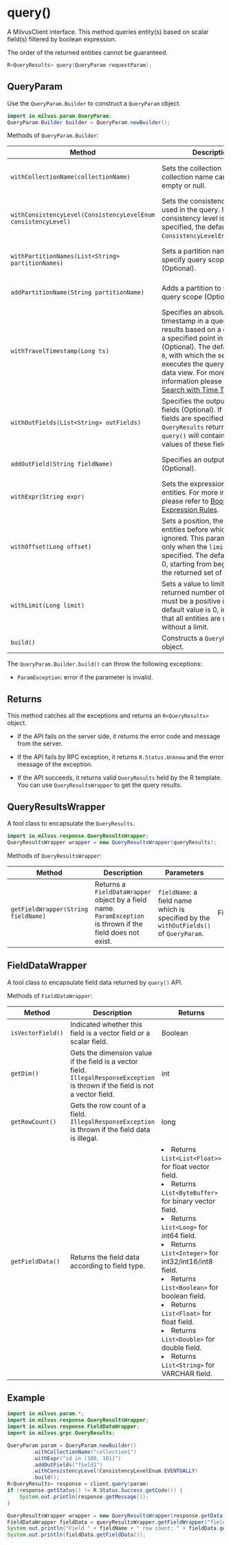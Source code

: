 # query()

A MilvusClient interface. This method queries entity(s) based on scalar field(s) filtered by boolean expression. 

<div class="alert note">
The order of the returned entities cannot be guaranteed.
</div>

```Java
R<QueryResults> query(QueryParam requestParam);
```

## QueryParam

Use the `QueryParam.Builder` to construct a `QueryParam` object.

```Java
import io.milvus.param.QueryParam;
QueryParam.Builder builder = QueryParam.newBuilder();
```

Methods of `QueryParam.Builder`:

| Method                                                       | Description                                                  | Parameters                                               |
| ------------------------------------------------------------ | ------------------------------------------------------------ | -------------------------------------------------------- |
| `withCollectionName(collectionName)`                         | Sets the collection name. The collection name cannot be empty or null. | `collectionName`: The name of the collection to query.                |
| `withConsistencyLevel(ConsistencyLevelEnum consistencyLevel)` | Sets the consistency level used in the query. If the consistency level is not specified, the default level is `ConsistencyLevelEnum.BOUNDED`. | `consistencyLevel`: The [consistency level](../Misc/ConsistencyLevelEnum.md) used in the query. |
| `withPartitionNames(List<String> partitionNames)`            | Sets a partition name list to specify query scope (Optional). | `partitionNames`: The name list of the partitions to query.  |
| `addPartitionName(String partitionName)`                     | Adds a partition to specify query scope (Optional).          | `partitionName`: The name of the partition to query.        |
| `withTravelTimestamp(Long ts)`                               | Specifies an absolute timestamp in a query to get results based on a data view at a specified point in time (Optional). The default value is `0`, with which the server executes the query on a full data view. For more information please refer to [Search with Time Travel](https://milvus.io/docs/v2.1.x/timetravel.md). | `ts`: An absolute timestamp value.                       |
| `withOutFields(List<String> outFields)`                      | Specifies the output scalar fields (Optional). If the output fields are specified, the `QueryResults` returned by `query()` will contains the values of these fields. | `outFields`: The name list of output fields.                 |
| `addOutField(String fieldName)`                              | Specifies an output scalar field (Optional).                 | `fieldName`: The name of an output field .                   |
| `withExpr(String expr)`                                      | Sets the expression to query entities. For more information please refer to [Boolean Expression Rules](https://milvus.io/docs/v2.1.x/boolean.md). | `expr`: The boolean expression used in the query.         |
| `withOffset(Long offset)`	| Sets a position, the returned entities before which will be ignored. This parameter works only when the `limit` value is specified. The default value is 0, starting from beginning of the returned set of entities. | `offset`: A value that defines the position. |
| `withLimit(Long limit)` | Sets a value to limit the returned number of entities. It must be a positive integer. The default value is 0, indicating that all entities are returned without a limit.	| `limit`: A value that defines the limit of returned entities. |
| `build()`                                                    | Constructs a `QueryParam` object.                            | N/A                                                      |

The `QueryParam.Builder.build()` can throw the following exceptions:

- `ParamException`: error if the parameter is invalid.

## Returns

This method catches all the exceptions and returns an `R<QueryResults>` object.

- If the API fails on the server side, it returns the error code and message from the server.

- If the API fails by RPC exception, it returns `R.Status.Unknow` and the error message of the exception.

- If the API succeeds, it returns valid `QueryResults` held by the R template. You can use `QueryResultsWrapper` to get the query results.

## QueryResultsWrapper

A tool class to encapsulate the `QueryResults`. 

```Java
import io.milvus.response.QueryResultsWrapper;
QueryResultsWrapper wrapper = new QueryResultsWrapper(queryResults);
```

Methods of `QueryResultsWrapper`:

| Method                          | Description                                              | Parameters                                               | Returns      |
| ----------------------------------- | ------------------------------------------------------------ | ------------------------------------------------------------ | ---------------- |
| `getFieldWrapper(String fieldName)` | Returns a `FieldDataWrapper` object by a field name. `ParamException` is thrown if the field does not exist. | `fieldName`: a field name which is specified by the `withOutFields()` of `QueryParam`. | FieldDataWrapper |

## FieldDataWrapper

A tool class to encapsulate field data returned by `query()` API. 

Methods of `FieldDataWrapper`:

| Method        | Description                                              | Returns                                                  |
| ----------------- | ------------------------------------------------------------ | ------------------------------------------------------------ |
| `isVectorField()` | Indicated whether this field is a vector field or a scalar field. | Boolean                                                      |
| `getDim()`        | Gets the dimension value if the field is a vector field. `IllegalResponseException` is thrown if the field is not a vector field. | int                                                          |
| `getRowCount()`   | Gets the row count of a field. `IllegalResponseException` is thrown if the field data is illegal. | long                                                         |
| `getFieldData()`  | Returns the field data according to field type.              | <li>Returns `List<List<Float>>` for float vector field.</li> <li>Returns `List<ByteBuffer>` for binary vector field.</li> <li>Returns `List<Long>` for int64 field.</li> <li>Returns `List<Integer>` for int32/int16/int8 field.</li> <li>Returns `List<Boolean>` for boolean field.</li> <li>Returns `List<Float>` for float field.</li> <li>Returns `List<Double>` for double field.</li><li>Returns `List<String>` for VARCHAR field.</li> |

## Example

```Java
import io.milvus.param.*;
import io.milvus.response.QueryResultsWrapper;
import io.milvus.response.FieldDataWrapper;
import io.milvus.grpc.QueryResults;

QueryParam param = QueryParam.newBuilder()
        .withCollectionName("collection1")
        .withExpr("id in [100, 101]")
        .addOutFields("field1")
        .withConsistencyLevel(ConsistencyLevelEnum.EVENTUALLY)
        .build();
R<QueryResults> response = client.query(param)
if (response.getStatus() != R.Status.Success.getCode()) {
    System.out.println(response.getMessage());
}

QueryResultsWrapper wrapper = new QueryResultsWrapper(response.getData());
FieldDataWrapper fieldData = queryResultsWrapper.getFieldWrapper("field1");
System.out.println("Field " + fieldName + " row count: " + fieldData.getRowCount());
System.out.println(fieldData.getFieldData());
```
